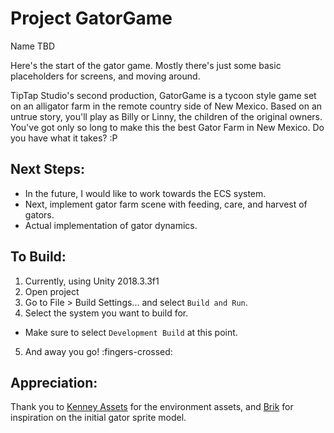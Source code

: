# Project GatorGame
Name TBD

Here's the start of the gator game. Mostly there's just some basic placeholders for screens, and moving around.

TipTap Studio's second production, GatorGame is a tycoon style game set on an alligator farm in the remote country side of New Mexico. Based on an untrue story, you'll play as Billy or Linny, the children of the original owners. You've got only so long to make this the best Gator Farm in New Mexico. Do you have what it takes? :P

## Next Steps:
- In the future, I would like to work towards the ECS system.
- Next, implement gator farm scene with feeding, care, and harvest of gators.
- Actual implementation of gator dynamics.

## To Build:
1. Currently, using Unity 2018.3.3f1
2. Open project
3. Go to File > Build Settings... and select `Build and Run`.
4. Select the system you want to build for.
  - Make sure to select `Development Build` at this point.
5. And away you go! :fingers-crossed:

## Appreciation:
Thank you to [Kenney Assets](https://www.kenney.nl/assets) for the environment assets, and [Brik](https://www.brik.co/blogs/posters/tagged/alligator) for inspiration on the initial gator sprite model.

